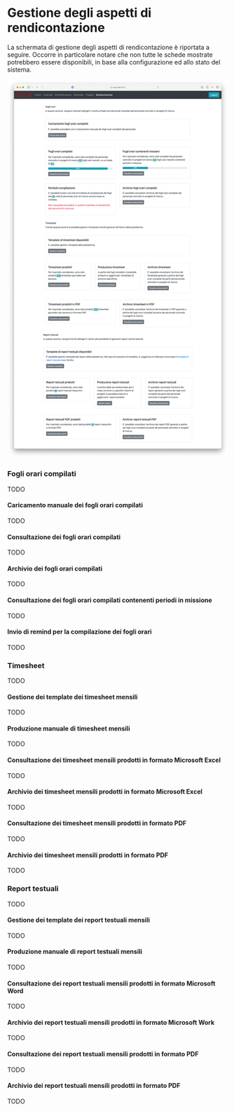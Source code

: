 # Gestione degli aspetti di rendicontazione

La schermata di gestione degli aspetti di rendicontazione è riportata a seguire.
Occorre in particolare notare che non tutte le schede mostrate potrebbero essere disponibili, in base alla configurazione ed allo stato del sistema.

<img src="img/interfaccia_rendicontazione.png">

### Fogli orari compilati ###

TODO

#### Caricamento manuale dei fogli orari compilati ####

TODO

#### Consultazione dei fogli orari compilati ####

TODO

#### Archivio dei fogli orari compilati ####

TODO

#### Consultazione dei fogli orari compilati contenenti periodi in missione ####

TODO

#### Invio di remind per la compilazione dei fogli orari ####

TODO

### Timesheet ###

TODO

#### Gestione dei template dei timesheet mensili ####

TODO

#### Produzione manuale di timesheet mensili ####

TODO

#### Consultazione dei timesheet mensili prodotti in formato Microsoft Excel ####

TODO

#### Archivio dei timesheet mensili prodotti in formato Microsoft Excel ####

TODO

#### Consultazione dei timesheet mensili prodotti in formato PDF ####

TODO

#### Archivio dei timesheet mensili prodotti in formato PDF ####

TODO

### Report testuali ###

TODO

#### Gestione dei template dei report testuali mensili ####

TODO

#### Produzione manuale di report testuali mensili ####

TODO

#### Consultazione dei report testuali mensili prodotti in formato Microsoft Word ####

TODO

#### Archivio dei report testuali mensili prodotti in formato Microsoft Work ####

TODO

#### Consultazione dei report testuali mensili prodotti in formato PDF ####

TODO

#### Archivio dei report testuali mensili prodotti in formato PDF ####

TODO